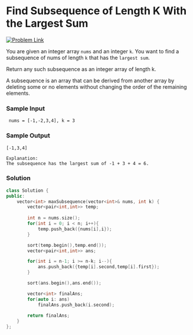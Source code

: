 # Find Subsequence of Length K With the Largest Sum

[![Problem Link](https://img.shields.io/badge/-LeetCode-FFA116?style=for-the-badge&logo=LeetCode&logoColor=black)](https://leetcode.com/problems/find-subsequence-of-length-k-with-the-largest-sum/description/)

You are given an integer array `nums` and an integer `k`. You want to find a subsequence of nums of length `k` that has the `largest sum`.

Return any such subsequence as an integer array of length k.

A subsequence is an array that can be derived from another array by deleting some or no elements without changing 
the order of the remaining elements.

### Sample Input
```
 nums = [-1,-2,3,4], k = 3
```

### Sample Output
```
[-1,3,4]

Explanation: 
The subsequence has the largest sum of -1 + 3 + 4 = 6.
```

### Solution
```cpp
class Solution {
public:
    vector<int> maxSubsequence(vector<int>& nums, int k) {
        vector<pair<int,int>> temp;
        
        int n = nums.size();
        for(int i = 0; i < n; i++){
            temp.push_back({nums[i],i});
        }

        sort(temp.begin(),temp.end());
        vector<pair<int,int>> ans;

        for(int i = n-1; i >= n-k; i--){
            ans.push_back({temp[i].second,temp[i].first});
        }

        sort(ans.begin(),ans.end());

        vector<int> finalAns;
        for(auto i: ans)
            finalAns.push_back(i.second);  
        
        return finalAns;
    }   
};
```
